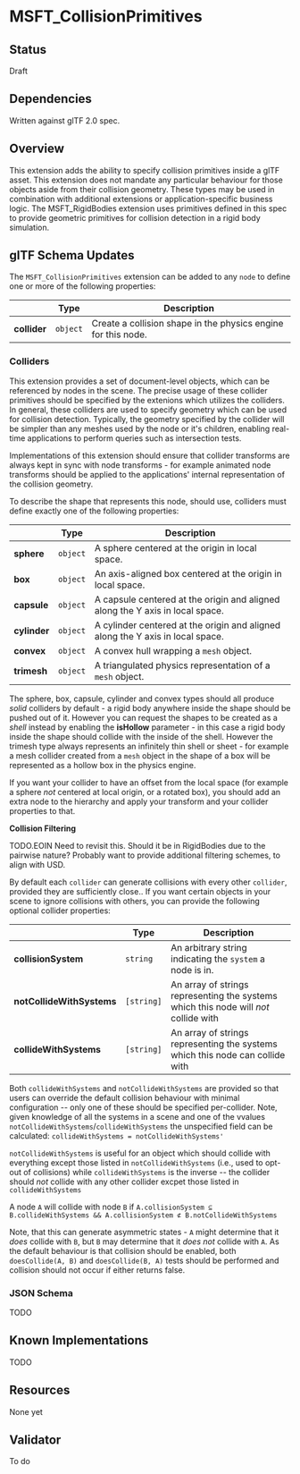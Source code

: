 # MSFT\_CollisionPrimitives

## Status

Draft

## Dependencies

Written against glTF 2.0 spec.

## Overview

This extension adds the ability to specify collision primitives inside a glTF asset. This extension does not mandate any particular behaviour for those objects aside from their collision geometry. These types may be used in combination with additional extensions or application-specific business logic. The MSFT\_RigidBodies extension uses primitives defined in this spec to provide geometric primitives for collision detection in a rigid body simulation.

## glTF Schema Updates

The `MSFT_CollisionPrimitives` extension can be added to any `node` to define one or more of the following properties:

| |Type|Description|
|-|-|-|
|**collider**|`object`|Create a collision shape in the physics engine for this node.|

### Colliders

This extension provides a set of document-level objects, which can be referenced by nodes in the scene. The precise usage of these collider primitives should be specified by the extenions which utilizes the colliders. In general, these colliders are used to specify geometry which can be used for collision detection. Typically, the geometry specified by the collider will be simpler than any meshes used by the node or it's children, enabling real-time applications to perform queries such as intersection tests.

Implementations of this extension should ensure that collider transforms are always kept in sync with node transforms - for example animated node transforms should be applied to the applications' internal representation of the collision geometry.

To describe the shape that represents this node, should use, colliders must define exactly one of the following properties:

| |Type|Description|
|-|-|-|
|**sphere**|`object`|A sphere centered at the origin in local space.|
|**box**|`object`|An axis-aligned box centered at the origin in local space.|
|**capsule**|`object`|A capsule centered at the origin and aligned along the Y axis in local space.|
|**cylinder**|`object`|A cylinder centered at the origin and aligned along the Y axis in local space.|
|**convex**|`object`|A convex hull wrapping a `mesh` object.|
|**trimesh**|`object`|A triangulated physics representation of a `mesh` object.|

The sphere, box, capsule, cylinder and convex types should all produce _solid_ colliders by default - a rigid body anywhere inside the shape should be pushed out of it.
However you can request the shapes to be created as a _shell_ instead by enabling the **isHollow** parameter - in this case a rigid body inside the shape should collide with the inside of the shell.
However the trimesh type always represents an infinitely thin shell or sheet - for example a mesh collider created from a `mesh` object in the shape of a box will be represented as a hollow box in the physics engine.

If you want your collider to have an offset from the local space (for example a sphere _not_ centered at local origin, or a rotated box), you should add an extra node to the hierarchy and apply your transform and your collider properties to that.

**Collision Filtering**

TODO.EOIN Need to revisit this. Should it be in RigidBodies due to the pairwise nature? Probably want to provide additional filtering schemes, to align with USD.

By default each `collider` can generate collisions with every other `collider`, provided they are sufficiently close.. If you want certain objects in your scene to ignore collisions with others, you can provide the following optional collider properties:

| |Type|Description|
|-|-|-|
|**collisionSystem**|`string`|An arbitrary string indicating the `system` a node is in.|
|**notCollideWithSystems**|`[string]`|An array of strings representing the systems which this node will _not_ collide with|
|**collideWithSystems**|`[string]`|An array of strings representing the systems which this node can collide with|

Both `collideWithSystems` and `notCollideWithSystems` are provided so that users can override the default collision behaviour with minimal configuration -- only one of these should be specified per-collider. Note, given knowledge of all the systems in a scene and one of the vvalues `notCollideWithSystems`/`collideWithSystems` the unspecified field can be calculated: `collideWithSystems = notCollideWithSystems'`

`notCollideWithSystems` is useful for an object which should collide with everything except those listed in `notCollideWithSystems` (i.e., used to opt-out of collisions) while `collideWithSystems` is the inverse -- the collider should _not_ collide with any other collider excpet those listed in `collideWithSystems`

A node `A` will collide with node `B` if `A.collisionSystem ⊆ B.collideWithSystems && A.collisionSystem ⊄ B.notCollideWithSystems`

Note, that this can generate asymmetric states - `A` might determine that it _does_ collide with `B`, but `B` may determine that it _does not_ collide with `A`. As the default behaviour is that collision should be enabled, both `doesCollide(A, B)` and `doesCollide(B, A)` tests should be performed and collision should not occur if either returns false.

### JSON Schema

TODO

## Known Implementations

TODO

## Resources

None yet

## Validator

To do
